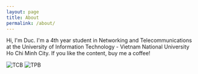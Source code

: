 ```yaml
---
layout: page
title: About
permalink: /about/
---
```


Hi, I'm Duc. I'm a 4th year student in Networking and Telecommunications at the University of Information Technology - Vietnam National University Ho Chi Minh City. If you like the content, buy me a coffee!

![TCB](/blog/assets/about/tcb.png)
![TPB](/blog/assets/about/tpb.png)